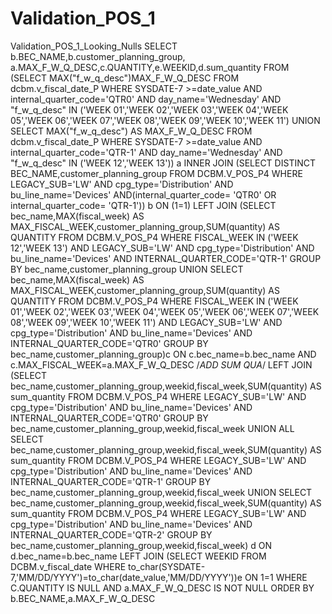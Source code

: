 # Validation_POS_1
Validation_POS_1_Looking_Nulls
SELECT b.BEC_NAME,b.customer_planning_group, a.MAX_F_W_Q_DESC,c.QUANTITY,e.WEEKID,d.sum_quantity
FROM
(SELECT MAX("f_w_q_desc")MAX_F_W_Q_DESC FROM dcbm.v_fiscal_date_P
WHERE SYSDATE-7 >=date_value AND internal_quarter_code='QTR0' AND day_name='Wednesday' AND "f_w_q_desc" IN ('WEEK 01','WEEK 02','WEEK 03','WEEK 04','WEEK 05','WEEK 06','WEEK 07','WEEK 08','WEEK 09','WEEK 10','WEEK 11')
UNION
SELECT MAX("f_w_q_desc") AS MAX_F_W_Q_DESC FROM dcbm.v_fiscal_date_P
WHERE SYSDATE-7 >=date_value AND internal_quarter_code='QTR-1' AND day_name='Wednesday' AND "f_w_q_desc" IN ('WEEK 12','WEEK 13')) a
INNER JOIN (SELECT DISTINCT BEC_NAME,customer_planning_group FROM DCBM.V_POS_P4 WHERE LEGACY_SUB='LW' AND cpg_type='Distribution' AND bu_line_name='Devices' AND(internal_quarter_code= 'QTR0' OR internal_quarter_code= 'QTR-1')) b ON (1=1)
LEFT JOIN (SELECT bec_name,MAX(fiscal_week) AS MAX_FISCAL_WEEK,customer_planning_group,SUM(quantity) AS QUANTITY
FROM DCBM.V_POS_P4
WHERE FISCAL_WEEK IN ('WEEK 12','WEEK 13') AND LEGACY_SUB='LW' AND cpg_type='Distribution' AND bu_line_name='Devices' AND INTERNAL_QUARTER_CODE='QTR-1' 
GROUP BY bec_name,customer_planning_group
UNION
SELECT bec_name,MAX(fiscal_week) AS MAX_FISCAL_WEEK,customer_planning_group,SUM(quantity) AS QUANTITY
FROM DCBM.V_POS_P4
WHERE FISCAL_WEEK IN ('WEEK 01','WEEK 02','WEEK 03','WEEK 04','WEEK 05','WEEK 06','WEEK 07','WEEK 08','WEEK 09','WEEK 10','WEEK 11') AND LEGACY_SUB='LW' AND cpg_type='Distribution' AND bu_line_name='Devices' AND INTERNAL_QUARTER_CODE='QTR0' 
GROUP BY bec_name,customer_planning_group)c ON c.bec_name=b.bec_name AND c.MAX_FISCAL_WEEK=a.MAX_F_W_Q_DESC
/*ADD SUM QUA*/
LEFT JOIN (SELECT bec_name,customer_planning_group,weekid,fiscal_week,SUM(quantity) AS sum_quantity
FROM DCBM.V_POS_P4
WHERE LEGACY_SUB='LW' AND cpg_type='Distribution' AND bu_line_name='Devices' AND INTERNAL_QUARTER_CODE='QTR0' 
GROUP BY bec_name,customer_planning_group,weekid,fiscal_week
UNION ALL
SELECT bec_name,customer_planning_group,weekid,fiscal_week,SUM(quantity) AS sum_quantity
FROM DCBM.V_POS_P4
WHERE LEGACY_SUB='LW' AND cpg_type='Distribution' AND bu_line_name='Devices' AND INTERNAL_QUARTER_CODE='QTR-1' 
GROUP BY bec_name,customer_planning_group,weekid,fiscal_week
UNION
SELECT bec_name,customer_planning_group,weekid,fiscal_week,SUM(quantity) AS sum_quantity
FROM DCBM.V_POS_P4
WHERE LEGACY_SUB='LW' AND cpg_type='Distribution' AND bu_line_name='Devices' AND INTERNAL_QUARTER_CODE='QTR-2' 
GROUP BY bec_name,customer_planning_group,weekid,fiscal_week) d ON d.bec_name=b.bec_name
LEFT JOIN (SELECT WEEKID FROM DCBM.v_fiscal_date WHERE to_char(SYSDATE-7,'MM/DD/YYYY')=to_char(date_value,'MM/DD/YYYY'))e ON 1=1
WHERE C.QUANTITY IS NULL AND a.MAX_F_W_Q_DESC IS NOT NULL
ORDER BY b.BEC_NAME,a.MAX_F_W_Q_DESC
